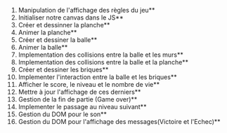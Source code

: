 1. Manipulation de l'affichage des règles du jeu**
2. Initialiser notre canvas dans le JS**
3. Créer et dessinner la planche**
4. Animer la planche**
5. Créer et dessiner la balle**
6. Animer la balle**
8. Implementation des collisions entre la balle et les murs**
7. Implementation des collisions entre la balle et la planche**
9. Créer et dessiner les briques**
10. Implementer l'interaction entre la balle et les briques**
11. Afficher le score, le niveau et le nombre de vie**
12. Mettre à jour l'affichage de ces derniers**
13. Gestion de la fin de partie (Game over)**
14. Implementer le passage au niveau suivant**
15. Gestion du DOM pour le son**
16. Gestion du DOM pour l'affichage des messages(Victoire et l'Echec)**